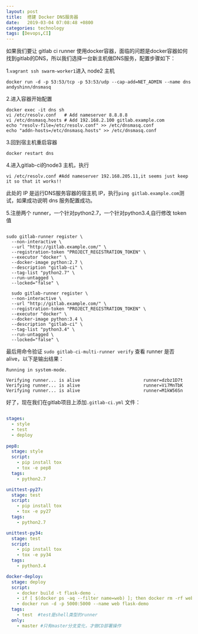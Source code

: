 ```yaml
---
layout: post
title:  搭建 Docker DNS服务器
date:   2019-03-04 07:08:48 +0800
categories: technology
tags: [Devops,CI]
---
```

如果我们要让 gitlab ci runner 使用docker容器，面临的问题是docker容器如何找到gitlab的DNS，所以我们选择一台新主机做DNS服务，配置步骤如下：

1.`vagrant ssh swarm-worker1`进入 node2 主机

``` shell
docker run -d -p 53:53/tcp -p 53:53/udp --cap-add=NET_ADMIN --name dns andyshinn/dnsmasq
```

2.进入容器开始配置

``` shell
docker exec -it dns sh
vi /etc/resolv.conf   # Add nameserver 8.8.8.8
vi /etc/dnsmasq.hosts # Add 192.168.2.100 gitlab.example.com
echo "resolv-file=/etc/resolv.conf" >> /etc/dnsmasq.conf
echo "addn-hosts=/etc/dnsmasq.hosts" >> /etc/dnsmasq.conf
```

3.回到宿主机重启容器

``` shell
docker restart dns
```

4.进入gitlab-ci的node3 主机，执行

``` shell
vi /etc/resolv.conf #Add nameserver 192.168.205.11,it seems just keep it so that it works!!
```

此处的 IP 是运行DNS服务容器的宿主机 IP，执行`ping gitlab.example.com`测试，如果成功说明 dns 服务配置成功。

5.注册两个 runner，一个针对python2.7，一个针对python3.4,自行修改 token 值

``` shell

sudo gitlab-runner register \
  --non-interactive \
  --url "http://gitlab.example.com/" \
  --registration-token "PROJECT_REGISTRATION_TOKEN" \
  --executor "docker" \
  --docker-image python:2.7 \
  --description "gitlab-ci" \
  --tag-list "python2.7" \
  --run-untagged \
  --locked="false" \

  sudo gitlab-runner register \
  --non-interactive \
  --url "http://gitlab.example.com/" \
  --registration-token "PROJECT_REGISTRATION_TOKEN" \
  --executor "docker" \
  --docker-image python:3.4 \
  --description "gitlab-ci" \
  --tag-list "python3.4" \
  --run-untagged \
  --locked="false" \
```

最后用命令验证 `sudo gitlab-ci-multi-runner verify` 查看 runner 是否 alive，以下是输出结果：

``` shell
Running in system-mode.

Verifying runner... is alive                        runner=dzbz1D7t
Verifying runner... is alive                        runner=Vi7MnTbK
Verifying runner... is alive                        runner=M1kW56Sn
```

好了，现在我们在gitlab项目上添加`.gitlab-ci.yml` 文件：

``` yaml

stages:
  - style
  - test
  - deploy
  
pep8:
  stage: style
  script:
    - pip install tox
    - tox -e pep8
  tags:
    - python2.7

unittest-py27:
  stage: test
  script:
    - pip install tox
    - tox -e py27
  tags:
    - python2.7

unittest-py34:
  stage: test
  script:
    - pip install tox
    - tox -e py34
  tags:
    - python3.4

docker-deploy:
  stage: deploy
  script:
    - docker build -t flask-demo .
    - if [ $(docker ps -aq --filter name=web) ]; then docker rm -rf web;fi
    - docker run -d -p 5000:5000 --name web flask-demo
  tags:
    - test  #test是shell类型的runner
  only:
    - master #只有master分支变化，才做CD部署操作

```
